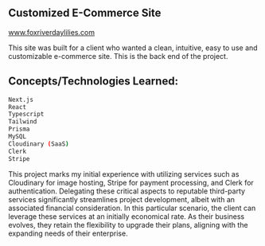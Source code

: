 ## Customized E-Commerce Site

www.foxriverdaylilies.com

This site was built for a client who wanted a clean, intuitive, easy to use and customizable e-commerce site. This is the back end of the project.

## Concepts/Technologies Learned:

```bash
Next.js
React
Typescript
Tailwind
Prisma
MySQL
Cloudinary (SaaS)
Clerk
Stripe
```

This project marks my initial experience with utilizing services such as Cloudinary for image hosting, Stripe for payment processing, and Clerk for authentication. Delegating these critical aspects to reputable third-party services significantly streamlines project development, albeit with an associated financial consideration. In this particular scenario, the client can leverage these services at an initially economical rate. As their business evolves, they retain the flexibility to upgrade their plans, aligning with the expanding needs of their enterprise.
